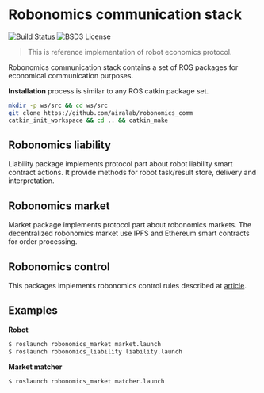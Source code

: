 Robonomics communication stack 
==============================
[![Build Status](https://travis-ci.org/airalab/robonomics_comm.svg?branch=master)](https://travis-ci.org/airalab/robonomics_comm)
![BSD3 License](http://img.shields.io/badge/license-BSD3-brightgreen.svg)

> This is reference implementation of robot economics protocol.

Robonomics communication stack contains a set of ROS packages for economical communication purposes.

**Installation** process is similar to any ROS catkin package set.

```bash
mkdir -p ws/src && cd ws/src
git clone https://github.com/airalab/robonomics_comm
catkin_init_workspace && cd .. && catkin_make 
```

Robonomics liability
--------------------

Liability package implements protocol part about robot liability
smart contract actions. It provide methods for robot task/result
store, delivery and interpretation.

Robonomics market
-----------------

Market package implements protocol part about robonomics markets.
The decentralized robonomics market use IPFS and Ethereum smart contracts
for order processing.

Robonomics control
------------------

This packages implements robonomics control rules described at [article](http://ensrationis.com/smart-factory-and-capital/).

Examples
--------

**Robot**

```bash
$ roslaunch robonomics_market market.launch
$ roslaunch robonomics_liability liability.launch
```

**Market matcher**

```bash
$ roslaunch robonomics_market matcher.launch
```
